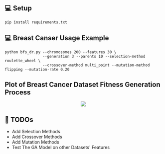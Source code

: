 ## 💻 Setup

```console
pip install requirements.txt
```

## 💻 Breast Canser Usage Example

```console
python bfs_dr.py --chromosomes 200 --features 30 \
				 --generation 3 --parents 10 --selection-method roulette_wheel \
				 --crossover-method multi_point --mutation-method flipping --mutation-rate 0.20
```

## Plot of Breast Cancer Dataset Fitness Generation Process

<p align="center">
    <img src="https://github.com/wildonion/MLutionary-Evolver/blob/master/fitness_generation.png">
</p>

## 📌 TODOs

* Add Selection Methods
* Add Crossover Methods
* Add Mutation Methods
* Test The GA Model on other Datasets' Features
